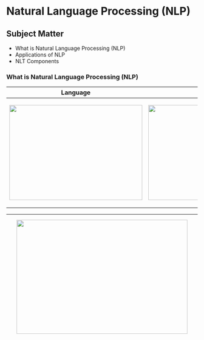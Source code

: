 # Natural Language Processing (NLP)

## Subject Matter
- What is Natural Language Processing (NLP) 
- Applications of NLP 
- NLT Components

### What is Natural Language Processing (NLP)

| Language    | Rules       |
| ----------- | ----------- |
| <p align="center"><img src="https://user-images.githubusercontent.com/8760590/150850051-08290953-a3c6-40bc-b7f8-e651100eaf5e.png" width="350" height="250"/></p> | <p align="center"><img src="https://user-images.githubusercontent.com/8760590/150850470-decf975e-102a-4a46-a166-cacd83ab6e41.png" width="350" height="250"/></p> |

------

<p align="center">
    <img src="https://user-images.githubusercontent.com/8760590/150850811-6e9dc96d-aac5-433c-8f76-d607de1671ea.png" width="450" height="300"/>
</p>